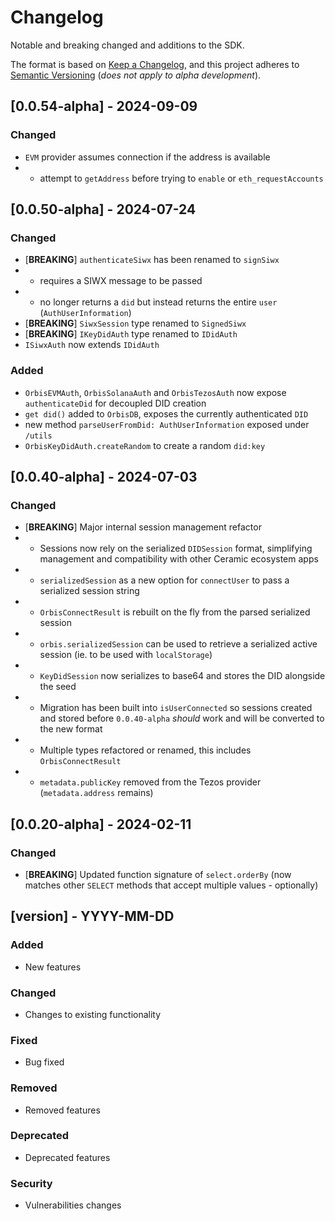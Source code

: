 # Changelog
Notable and breaking changed and additions to the SDK.

The format is based on [Keep a Changelog](https://keepachangelog.com/en/1.1.0/),
and this project adheres to [Semantic Versioning](https://semver.org/spec/v2.0.0.html) (*does not apply to alpha development*).

## [0.0.54-alpha] - 2024-09-09

### Changed
- `EVM` provider assumes connection if the address is available
- - attempt to `getAddress` before trying to `enable` or `eth_requestAccounts`

## [0.0.50-alpha] - 2024-07-24

### Changed
- [**BREAKING**] `authenticateSiwx` has been renamed to `signSiwx`
- - requires a SIWX message to be passed
- - no longer returns a `did` but instead returns the entire `user` (`AuthUserInformation`)
- [**BREAKING**] `SiwxSession` type renamed to `SignedSiwx`
- [**BREAKING**] `IKeyDidAuth` type renamed to `IDidAuth`
- `ISiwxAuth` now extends `IDidAuth`

### Added
- `OrbisEVMAuth`, `OrbisSolanaAuth` and `OrbisTezosAuth` now expose `authenticateDid` for decoupled DID creation
- `get did()` added to `OrbisDB`, exposes the currently authenticated `DID`
- new method `parseUserFromDid: AuthUserInformation` exposed under `/utils`
- `OrbisKeyDidAuth.createRandom` to create a random `did:key`
  
## [0.0.40-alpha] - 2024-07-03

### Changed
- [**BREAKING**] Major internal session management refactor
- - Sessions now rely on the serialized `DIDSession` format, simplifying management and compatibility with other Ceramic ecosystem apps
- - `serializedSession` as a new option for `connectUser` to pass a serialized session string
- - `OrbisConnectResult` is rebuilt on the fly from the parsed serialized session
- - `orbis.serializedSession` can be used to retrieve a serialized active session (ie. to be used with `localStorage`)
- - `KeyDidSession` now serializes to base64 and stores the DID alongside the seed
- - Migration has been built into `isUserConnected` so sessions created and stored before `0.0.40-alpha` *should* work and will be converted to the new format
- - Multiple types refactored or renamed, this includes `OrbisConnectResult`
- - `metadata.publicKey` removed from the Tezos provider (`metadata.address` remains)

## [0.0.20-alpha] - 2024-02-11

### Changed
- [**BREAKING**] Updated function signature of `select.orderBy` (now matches other `SELECT` methods that accept multiple values - optionally)

## [version] - YYYY-MM-DD

### Added
- New features

### Changed
- Changes to existing functionality

### Fixed
- Bug fixed

### Removed
- Removed features

### Deprecated
- Deprecated features

### Security
- Vulnerabilities changes
